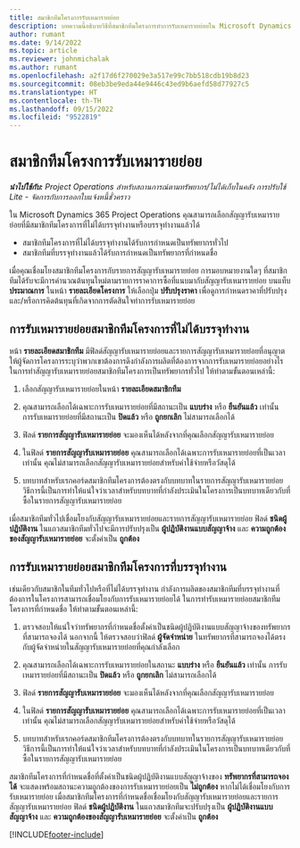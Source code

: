 ```yaml
---
title: สมาชิกทีมโครงการรับเหมารายย่อย
description: บทความนี้อธิบายวิธีที่สมาชิกทีมโครงการทำการรับเหมารายย่อยใน Microsoft Dynamics 365 Project Operations
author: rumant
ms.date: 9/14/2022
ms.topic: article
ms.reviewer: johnmichalak
ms.author: rumant
ms.openlocfilehash: a2f17d6f270029e3a517e99c7bb518cdb19b8d23
ms.sourcegitcommit: 08eb3be9eda44e9446c43ed9b6aefd58d77927c5
ms.translationtype: HT
ms.contentlocale: th-TH
ms.lasthandoff: 09/15/2022
ms.locfileid: "9522819"
---
```

# <a name="subcontracting-project-team-members"></a>สมาชิกทีมโครงการรับเหมารายย่อย

_**นำไปใช้กับ:** Project Operations สำหรับสถานการณ์ตามทรัพยากร/ไม่ได้เก็บในคลัง การปรับใช้ Lite - จัดการกับการออกใบแจ้งหนี้ชั่วคราว_

ใน Microsoft Dynamics 365 Project Operations คุณสามารถเลือกสัญญารับเหมารายย่อยที่มีสมาชิกทีมโครงการที่ไม่ได้บรรจุทำงานหรือบรรจุทำงานแล้วได้

- สมาชิกทีมโครงการที่ไม่ได้บรรจุทำงานได้รับการกำหนดเป็นทรัพยากรทั่วไป
- สมาชิกทีมที่บรรจุทำงานแล้วได้รับการกำหนดเป็นทรัพยากรที่กำหนดชื่อ

เมื่อคุณเชื่อมโยงสมาชิกทีมโครงการกับรายการสัญญารับเหมารายย่อย การมอบหมายงานใดๆ ที่สมาชิกทีมได้รับจะมีการคำนวณต้นทุนใหม่ตามรายการราคาการซื้อที่แนบมากับสัญญารับเหมารายย่อย  บนแท็บ **ประมาณการ** ในหน้า **รายละเอียดโครงการ** ให้เลือกปุ่ม **ปรับปรุงราคา** เพื่อดูการกำหนดราคาที่ปรับปรุงและ/หรือการคิดต้นทุนที่เกิดจากการตัดสินใจทำการรับเหมารายย่อย 

## <a name="subcontracting-an-unstaffed-project-team-member"></a>การรับเหมารายย่อยสมาชิกทีมโครงการที่ไม่ได้บรรจุทำงาน
หน้า **รายละเอียดสมาชิกทีม** มีฟิลด์สัญญารับเหมารายย่อยและรายการสัญญารับเหมารายย่อยที่อนุญาตให้ผู้จัดการโครงการระบุว่าพวกเขาต้องการดึงกำลังการผลิตที่ต้องการจากการรับเหมารายย่อยอย่างไร ในการทำสัญญารับเหมารายย่อยสมาชิกทีมโครงการเป็นทรัพยากรทั่วไป ให้ทำตามขั้นตอนเหล่านี้:

1.  เลือกสัญญารับเหมารายย่อยในหน้า **รายละเอียดสมาชิกทีม**

2.  คุณสามารถเลือกได้เฉพาะการรับเหมารายย่อยที่มีสถานะเป็น **แบบร่าง** หรือ **ยืนยันแล้ว** เท่านั้น การรับเหมารายย่อยที่มีสถานะเป็น **ปิดแล้ว** หรือ **ถูกยกเลิก** ไม่สามารถเลือกได้ 

3.  ฟิลด์ **รายการสัญญารับเหมารายย่อย** จะมองเห็นได้หลังจากที่คุณเลือกสัญญารับเหมารายย่อย

4.  ในฟิลด์ **รายการสัญญารับเหมารายย่อย** คุณสามารถเลือกได้เฉพาะการรับเหมารายย่อยที่เป็นเวลาเท่านั้น คุณไม่สามารถเลือกสัญญารับเหมารายย่อยสำหรับค่าใช้จ่ายหรือวัสดุได้

5.  บทบาทสำหรับเรกคอร์ดสมาชิกทีมโครงการต้องตรงกับบทบาทในรายการสัญญารับเหมารายย่อย วิธีการนี้เป็นการทำให้แน่ใจว่าเวลาสำหรับบทบาทที่กำลังประเมินในโครงการเป็นบทบาทเดียวกับที่ซื้อในรายการสัญญารับเหมารายย่อย 

เมื่อสมาชิกทีมทั่วไปเชื่อมโยงกับสัญญารับเหมารายย่อยและรายการสัญญารับเหมารายย่อย ฟิลด์ **ชนิดผู้ปฏิบัติงาน** ในแถวสมาชิกทีมทั่วไปจะมีการปรับปรุงเป็น **ผู้ปฏิบัติงานแบบสัญญาจ้าง** และ **ความถูกต้องของสัญญารับเหมารายย่อย** จะตั้งค่าเป็น **ถูกต้อง**

## <a name="subcontracting-a-staffed-project-team-member"></a>การรับเหมารายย่อยสมาชิกทีมโครงการที่บรรจุทำงาน
เช่นเดียวกับสมาชิกในทีมทั่วไปหรือที่ไม่ได้บรรจุทำงาน กำลังการผลิตของสมาชิกทีมที่บรรจุทำงานที่ต้องการในโครงการสามารถเชื่อมโยงกับการรับเหมารายย่อยได้ ในการทำรับเหมารายย่อยสมาชิกทีมโครงการที่กำหนดชื่อ ให้ทำตามขั้นตอนเหล่านี้:

1.  ตรวจสอบให้แน่ใจว่าทรัพยากรที่กำหนดชื่อตั้งค่าเป็นชนิดผู้ปฏิบัติงานแบบสัญญาจ้างของทรัพยากรที่สามารถจองได้ นอกจากนี้ ให้ตรวจสอบว่าฟิลด์ **ผู้จัดจำหน่าย** ในทรัพยากรที่สามารถจองได้ตรงกับผู้จัดจำหน่ายในสัญญารับเหมารายย่อยที่คุณกำลังเลือก 

2.  คุณสามารถเลือกได้เฉพาะการรับเหมารายย่อยในสถานะ **แบบร่าง** หรือ **ยืนยันแล้ว** เท่านั้น การรับเหมารายย่อยที่มีสถานะเป็น **ปิดแล้ว** หรือ **ถูกยกเลิก** ไม่สามารถเลือกได้ 

3.  ฟิลด์ **รายการสัญญารับเหมารายย่อย** จะมองเห็นได้หลังจากที่คุณเลือกสัญญารับเหมารายย่อย

4.  ในฟิลด์ **รายการสัญญารับเหมารายย่อย** คุณสามารถเลือกได้เฉพาะการรับเหมารายย่อยที่เป็นเวลาเท่านั้น คุณไม่สามารถเลือกสัญญารับเหมารายย่อยสำหรับค่าใช้จ่ายหรือวัสดุได้

5.  บทบาทสำหรับเรกคอร์ดสมาชิกทีมโครงการต้องตรงกับบทบาทในรายการสัญญารับเหมารายย่อย วิธีการนี้เป็นการทำให้แน่ใจว่าเวลาสำหรับบทบาทที่กำลังประเมินในโครงการเป็นบทบาทเดียวกับที่ซื้อในรายการสัญญารับเหมารายย่อย 

สมาชิกทีมโครงการที่กำหนดชื่อที่ตั้งค่าเป็นชนิดผู้ปฏิบัติงานแบบสัญญาจ้างของ **ทรัพยากรที่สามารถจองได้** จะแสดงพร้อมสถานะความถูกต้องของการรับเหมารายย่อยเป็น **ไม่ถูกต้อง** หากไม่ได้เชื่อมโยงกับการรับเหมารายย่อย เมื่อสมาชิกทีมโครงการที่กำหนดชื่อเชื่อมโยงกับสัญญารับเหมารายย่อยและรายการสัญญารับเหมารายย่อย ฟิลด์ **ชนิดผู้ปฏิบัติงาน** ในแถวสมาชิกทีมจะปรับปรุงเป็น **ผู้ปฏิบัติงานแบบสัญญาจ้าง** และ **ความถูกต้องของสัญญารับเหมารายย่อย** จะตั้งค่าเป็น **ถูกต้อง**

[!INCLUDE[footer-include](../../includes/footer-banner.md)]

